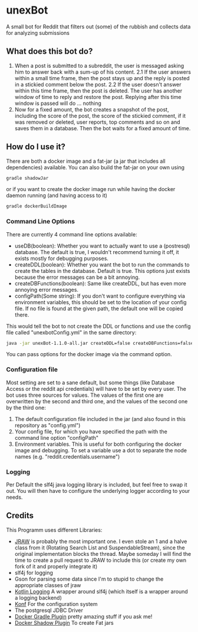 # unexBot
A small bot for Reddit that filters out (some) of the rubbish and collects data for analyzing submissions

## What does this bot do?
1. When a post is submitted to a subreddit, the user is messaged asking him to answer back with a sum-up of his content.
2.1 If the user answers within a small time frame, then the post stays up and the reply is posted in a stickied comment below the post.
2.2 If the user doesn't answer within this time frame, then the post is deleted. The user has another window of time to reply and restore the post. Replying after this time window is passed will do ... nothing
3. Now for a fixed amount, the bot creates a snapshot of the post, including the score of the post, the score of the stickied comment, if it was removed or deleted, user reports, top comments and so on and saves them in a database. Then the bot waits for a fixed amount of time.

## How do I use it?
There are both a docker image and a fat-jar (a jar that includes all dependencies) available. You can also build the fat-jar on your own using
```bash
gradle shadowJar
```

or if you want to create the docker image run while having the docker daemon running (and having access to it)
```bash
gradle dockerBuildImage
```

### Command Line Options
There are currently 4 command line options available:

- useDB(boolean): Whether you want to actually want to use a (postresql) database. The default is true, I wouldn't recommend turning it off, it exists mostly for debugging purposes.
- createDDL(boolean): Whether you want the bot to run the commands to create the tables in the database. Default is true. This options just exists because the error messages can be a bit annoying.
- createDBFunctions(boolean): Same like createDDL, but has even more annoying error messages.
- configPath(Some string): If you don't want to configure everything via environment variables, this should be set to the location of your config file. If no file is found at the given path, the default one will be copied there.

This would tell the bot to not create the DDL or functions and use the config file called "unexbotConfig.yml" in the same directory:
```bash
java -jar unexBot-1.1.0-all.jar createDDL=false createDBFunctions=false configPath="unexbotConfig.yml"
```

You can pass options for the docker image via the command option.

### Configuration file
Most setting are set to a sane default, but some things (like Database Access or the reddit api credentials) will have to be set by every user.
The bot uses three sources for values. The values of the first one are overwritten by the second and third one, and the values of the second one by the third one:

1. The default configuration file included in the jar (and also found in this repository as "config.yml")
2. Your config file, for which you have specified the path with the command line option "configPath"
3. Environment variables. This is useful for both configuring the docker image and debugging. To set a variable use a dot to separate the node names (e.g. "reddit.credentials.username")

### Logging
Per Default the slf4j java logging library is included, but feel free to swap it out. You will then have to configure the underlying logger according to your needs.

## Credits
This Programm uses different Libraries:

- [JRAW](https://github.com/mattbdean/JRAW) is probably the most important one. I even stole an 1 and a halve class from it (Rotating Search List and SuspendableStream), since the original implementation blocks the thread. Maybe someday I will find the time to create a pull request to JRAW to include this (or create my own fork of it and properly integrate it)
- slf4j for logging
- Gson for parsing some data since I'm to stupid to change the appropriate classes of jraw
- [Kotlin Logging](https://github.com/MicroUtils/kotlin-logging) A wrapper around slf4j (which itself is a wrapper around a logging backend)
- [Konf](https://github.com/uchuhimo/konf) For the configuration system
- The postgresql JDBC Driver
- [Docker Gradle Plugin](https://github.com/bmuschko/gradle-docker-plugin) pretty amazing stuff if you ask me!
- [Docker Shadow Plugin](https://github.com/johnrengelman/shadow) To create Fat jars




